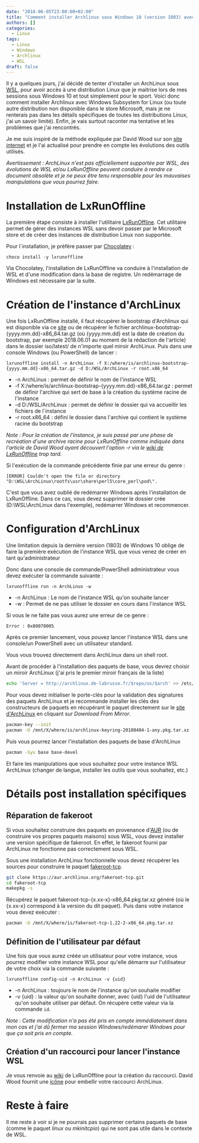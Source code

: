 ```yaml
---
date: "2018-06-05T23:00:00+02:00"
title: "Comment installer Archlinux sous Windows 10 (version 1803) avec WSL"
authors: []
categories:
  - Linux
tags:
  - Linux
  - Windows
  - Archlinux
  - WSL
draft: false
---
```


Il y a quelques jours, j'ai décidé de tenter d'installer un ArchLinux sous [WSL](https://en.wikipedia.org/wiki/Windows_Subsystem_for_Linux), pour avoir accès à une distribution Linux que je maitrise lors de mes sessions sous Windows 10 et tout simplement pour le sport. Voici donc comment installer Archlinux avec Windows Subsystem for Linux (ou toute autre distribution non disponible dans le store Microsoft, mais je ne renterais pas dans les détails spécifiques de toutes les distributions Linux, j'ai un savoir limité). Enfin, je vais surtout raconter ma tentative et les problèmes que j'ai rencontrés.

Je me suis inspiré de la méthode expliquée par David Wood sur son [site internet](https://davidtw.co/writings/2017/archlinux-on-the-windows-subsystem-for-linux) et je l'ai actualisé pour prendre en compte les évolutions des outils utilisés.

_Avertissement : ArchLinux n'est pas officiellement supportée par WSL, des évolutions de WSL et/ou LxRunOffline peuvent conduire à rendre ce document obsolète et je ne peux être tenu responsable pour les mauvaises manipulations que vous pourrez faire._

# Installation de LxRunOffline

La première étape consiste à installer l'utilitaire [LxRunOffline](https://github.com/DDoSolitary/LxRunOffline). Cet utilitaire permet de gérer des instances WSL sans devoir passer par le Microsoft store et de créer des instances de distribution Linux non supportée.

Pour l´installation, je préfère passer par [Chocolatey](https://chocolatey.org/) :

```batch
choco install -y lxrunoffline
```

Via Chocolatey, l'installation de LxRunOffline va conduire à l'installation de WSL et d'une modification dans la base de registre. Un redémarrage de Windows est nécessaire par la suite.

# Création de l'instance d'ArchLinux
Une fois LxRunOffline installé, il faut récupérer le bootstrap d'Archlinux qui est disponible via ce [site](https://lxrunoffline.apphb.com/download/ArchLinux/) ou de récupérer le fichier archlinux-bootstrap-{yyyy.mm.dd}-x86_64.tar.gz (où {yyyy.mm.dd} est la date de création du bootstrap, par exemple 2018.06.01 au moment de la rédaction de l'article) dans le dossier iso/latest/ de n'importe quel miroir ArchLinux. Puis dans une console Windows (ou PowerShell) de lancer :

```batch
lxrunoffline install -n ArchLinux -f X:/where/is/archlinux-bootstrap-{yyyy.mm.dd}-x86_64.tar.gz -d D:/WSL/ArchLinux -r root.x86_64
```

* -n ArchLinux : permet de définir le nom de l'instance WSL
* -f X:/where/is/archlinux-bootstrap-{yyyy.mm.dd}-x86_64.tar.gz : permet de définir l'archive qui sert de base à la création du système racine de l'instance
* -d D:/WSL/ArchLinux : permet de définir le dossier qui va accueillir les fichiers de l´instance
* -r root.x86_64 : défini le dossier dans l'archive qui contient le système racine du bootstrap

_Note : Pour la création de l'instance, je suis passé par une phase de recréation d'une archive racine pour LxRunOffline comme indiquée dans l'article de David Wood ayant découvert l'option -r via le [wiki de LxRunOffline](https://github.com/DDoSolitary/LxRunOffline/wiki) trop tard._

Si l'exécution de la commande précédente finie par une erreur du genre :

```batch
[ERROR] Couldn't open the file or directory "D:\WSL\ArchLinux\rootfs\usr\share\perl5\core_perl\pod\".
```

C'est que vous avez oublié de redémarrer Windows après l'installation de LxRunOffline. Dans ce cas, vous devez supprimer le dossier crée (D:\WSL\ArchLinux dans l'exemple), redémarrer Windows et recommencer.

# Configuration d'ArchLinux

Une limitation depuis la dernière version (1803) de Windows 10 oblige de faire la première exécution de l'instance WSL que vous venez de créer en tant qu'administrateur

Donc dans une console de commande/PowerShell administrateur vous devez exécuter la commande suivante :

```batch
lxrunoffline run -n ArchLinux -w
```

* -n ArchLinux : Le nom de l'instance WSL qu'on souhaite lancer
* -w : Permet de ne pas utiliser le dossier en cours dans l'instance WSL

Si vous le ne faite pas vous aurez une erreur de ce genre :
```batch
Error : 0x80070005
```

Après ce premier lancement, vous pouvez lancer l'instance WSL dans une console/un PowerShell avec un utilisateur standard.

Vous vous trouvez directement dans ArchLinux dans un shell root.

Avant de procéder à l'installation des paquets de base, vous devrez choisir un miroir ArchLinux (j'ai pris le premier miroir français de la liste)
```bash
echo 'Server = http://archlinux.de-labrusse.fr/$repo/os/$arch' >> /etc/pacman.d/mirrorlist 
```
Pour vous devez initialiser le porte-clés pour la validation des signatures des paquets ArchLinux et je recommande installer les clés des constructeurs de paquets en récupérant le paquet directement sur le [site d'ArchLinux](https://www.archlinux.org/packages/core/any/archlinux-keyring/) en cliquant sur _Download From Mirror_. 
```bash
pacman-key --init
pacman -U /mnt/X/where/is/archlinux-keyring-20180404-1-any.pkg.tar.xz
```

Puis vous pourrez lancer l'installation des paquets de base d'ArchLinux
```bash
pacman -Syu base base-devel
```
Et faire les manipulations que vous souhaitez pour votre instance WSL ArchLinux (changer de langue, installer les outils que vous souhaitez, etc.)

# Détails post installation spécifiques

## Réparation de fakeroot
Si vous souhaitez construire des paquets en provenance d'[AUR](https://aur.archlinux.org) (ou de construire vos propres paquets maisons) sous WSL, vous devez installer une version spécifique de fakeroot. En effet, le fakeroot fourni par ArchLinux ne fonctionne pas correctement sous WSL.

Sous une installation ArchLinux fonctionnelle vous devez récupérer les sources pour construire le paquet [fakeroot-tcp](https://aur.archlinux.org/packages/fakeroot-tcp).

```bash
git clone https://aur.archlinux.org/fakeroot-tcp.git
cd fakeroot-tcp
makepkg -s
```
Récupérez le paquet fakeroot-tcp-{x.xx-x}-x86_64.pkg.tar.xz généré (où le {x.xx-x} correspond à la version du dit paquet).
Puis dans votre instance vous devez exécuter :
```bash
pacman -U /mnt/X/where/is/fakeroot-tcp-1.22-2-x86_64.pkg.tar.xz
```

## Définition de l'utilisateur par défaut
Une fois que vous aurez créée un utilisateur pour votre instance, vous pourrez modifier votre instance WSL pour qu'elle démarre sur l'utilisateur de votre choix via la commande suivante :
```batch
lxrunoffline config-uid -n ArchLinux -v {uid}
```
* -n ArchLinux : toujours le nom de l'instance qu'on souhaite modifier
* -v {uid} : la valeur qu'on souhaite donner, avec {uid} l'uid de l'utilisateur qu'on souhaite utiliser par défaut. On récupère cette valeur via la commande `id`.

_Note : Cette modification n'a pas été pris en compte immédiatement dans mon cas et j'ai dû fermer ma session Windows/redémarer Windows pour que ça soit pris en compte._

## Création d'un raccourci pour lancer l'instance WSL

Je vous renvoie au [wiki](https://github.com/DDoSolitary/LxRunOffline/wiki/Creating-shortcuts-to-installations) de LxRunOffline pour la création du raccourci. David Wood fournit une [icône](https://www.dropbox.com/sh/w3x7ajxwxig3up1/AAAnhLUctzTeAhshV7TJlqcZa?dl=0) pour embellir votre raccourci ArchLinux.

# Reste à faire

Il me reste à voir si je ne pourrais pas supprimer certains paquets de base (comme le paquet _linux_ ou _mkinitcpio_) qui ne sont pas utile dans le contexte de WSL.
